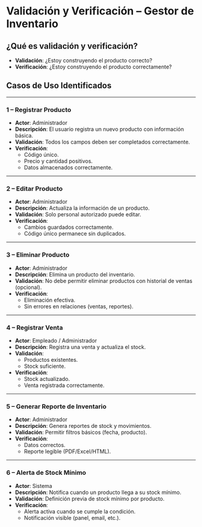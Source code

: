 # Validación y Verificación – Gestor de Inventario

## ¿Qué es validación y verificación?

- **Validación**: ¿Estoy construyendo el producto correcto?
- **Verificación**: ¿Estoy construyendo el producto correctamente?

## Casos de Uso Identificados

---

### 1 – Registrar Producto

- **Actor**: Administrador
- **Descripción**: El usuario registra un nuevo producto con información básica.
- **Validación**: Todos los campos deben ser completados correctamente.
- **Verificación**:
  - Código único.
  - Precio y cantidad positivos.
  - Datos almacenados correctamente.

---

### 2 – Editar Producto

- **Actor**: Administrador
- **Descripción**: Actualiza la información de un producto.
- **Validación**: Solo personal autorizado puede editar.
- **Verificación**:
  - Cambios guardados correctamente.
  - Código único permanece sin duplicados.

---

### 3 – Eliminar Producto

- **Actor**: Administrador
- **Descripción**: Elimina un producto del inventario.
- **Validación**: No debe permitir eliminar productos con historial de ventas (opcional).
- **Verificación**:
  - Eliminación efectiva.
  - Sin errores en relaciones (ventas, reportes).

---

### 4 – Registrar Venta

- **Actor**: Empleado / Administrador
- **Descripción**: Registra una venta y actualiza el stock.
- **Validación**:
  - Productos existentes.
  - Stock suficiente.
- **Verificación**:
  - Stock actualizado.
  - Venta registrada correctamente.

---

### 5 – Generar Reporte de Inventario

- **Actor**: Administrador
- **Descripción**: Genera reportes de stock y movimientos.
- **Validación**: Permitir filtros básicos (fecha, producto).
- **Verificación**:
  - Datos correctos.
  - Reporte legible (PDF/Excel/HTML).

---

### 6 – Alerta de Stock Mínimo

- **Actor**: Sistema
- **Descripción**: Notifica cuando un producto llega a su stock mínimo.
- **Validación**: Definición previa de stock mínimo por producto.
- **Verificación**:
  - Alerta activa cuando se cumple la condición.
  - Notificación visible (panel, email, etc.).

